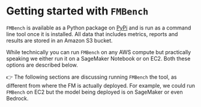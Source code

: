 # Getting started with `FMBench`

`FMBench` is available as a Python package on [PyPi](https://pypi.org/project/fmbench) and is run as a command line tool once it is installed. All data that includes metrics, reports and results are stored in an Amazon S3 bucket.

While technically you can run `FMBench` on any AWS compute but practically speaking we either run it on a SageMaker Notebook or on EC2. Both these options are described below.

👉 The following sections are discussing running `FMBench` the tool, as different from where the FM is actually deployed. For example, we could run `FMBench` on EC2 but the model being deployed is on SageMaker or even Bedrock.
